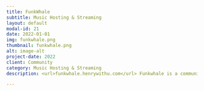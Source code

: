 ```yaml
---
title: FunkWhale
subtitle: Music Hosting & Streaming
layout: default
modal-id: 21
date: 2022-01-01
img: funkwhale.png
thumbnail: funkwhale.png
alt: image-alt
project-date: 2022
client: Community
category: Music Hosting & Streaming
description: <url>funkwhale.henrywithu.com</url> Funkwhale is a community-driven project that lets you listen and share music and audio within a decentralized, open network.

---
```

